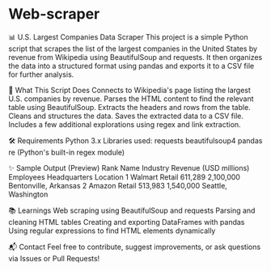 # Web-scraper
📊 U.S. Largest Companies Data Scraper
This project is a simple Python script that scrapes the list of the largest companies in the United States by revenue from Wikipedia using BeautifulSoup and requests. 
It then organizes the data into a structured format using pandas and exports it to a CSV file for further analysis.

🚀 What This Script Does
Connects to Wikipedia's page listing the largest U.S. companies by revenue.
Parses the HTML content to find the relevant table using BeautifulSoup.
Extracts the headers and rows from the table.
Cleans and structures the data.
Saves the extracted data to a CSV file.
Includes a few additional explorations using regex and link extraction.

🛠 Requirements
Python 3.x
Libraries used:
requests
beautifulsoup4
pandas
re (Python's built-in regex module)

✨ Sample Output (Preview)
Rank	Name	Industry	Revenue (USD millions)	Employees	Headquarters Location
1	Walmart	Retail	611,289	2,100,000	Bentonville, Arkansas
2	Amazon	Retail	513,983	1,540,000	Seattle, Washington

📚 Learnings
Web scraping using BeautifulSoup and requests
Parsing and cleaning HTML tables
Creating and exporting DataFrames with pandas
Using regular expressions to find HTML elements dynamically

📬 Contact
Feel free to contribute, suggest improvements, or ask questions via Issues or Pull Requests!
